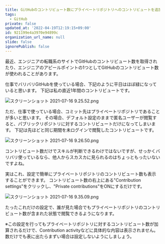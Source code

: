 ```yaml
---
title: GitHubのコントリビュート数にプライベートリポジトリへのコントリビュートを追加する
tags:
  - GitHub
private: false
updated_at: '2022-04-19T12:19:15+09:00'
id: 921199e4a3970e94899c
organization_url_name: null
slide: false
ignorePublish: false
---
```

最近、エンジニアの転職系のサイトでGitHubのコントリビュート数を取得されたり、エンジニアのアピールポイントの1つとしてGitHubのコントリビュート数が使われることがあります。

仕事でバリバリGitHubを使っている場合、下記のように平日はほぼ緑になっていると思います。
下記は私の直近1年間のコントリビュートです。

![スクリーンショット 2021-07-16 9.25.52.png](https://qiita-image-store.s3.ap-northeast-1.amazonaws.com/0/83424/f696ae89-b2f5-da2a-58b9-39caf8c2740b.png)

ただ、仕事で使っている場合、コミット先はプライベートリポジトリであることが多いと思います。
その場合、デフォルト設定のままで匿名ユーザーが閲覧すると、パブリックリポジトリに対するコントリビュートだけになってしまいます。
下記は先ほどと同じ期間を未ログインで閲覧したコントリビュートです。

![スクリーンショット 2021-07-16 9.26.50.png](https://qiita-image-store.s3.ap-northeast-1.amazonaws.com/0/83424/6134f9d1-cc57-fe10-476f-b11a8edf93a3.png)

コントリビュート数だけでスキルが判断できるわけではないですが、せっかくバリバリ使っているなら、他人からスカスカに見られるのはちょっともったいないですよね。

実はこれ、設定で簡単にプライベートリポジトリのコントリビュート数も表示することができます。
コントリビュート数の右上にある"Contribution settings"をクリックし、"Private contributions"をONにするだけです。

![スクリーンショット 2021-07-16 9.35.09.png](https://qiita-image-store.s3.ap-northeast-1.amazonaws.com/0/83424/aa38f246-faf4-cd53-701d-c30af3dca93f.png)

たったこれだけの設定で、誰が見た場合でもプライベートリポジトリのコントリビュート数が含まれた状態で閲覧できるようになります。

※この設定を行ってもプライベートリポジトリに対するコントリビュート数が加算されるだけで、Contribution activityなどに具体的な内容は表示されません。
数だけでも表に出たらまずい場合は設定しないようにしましょう。
